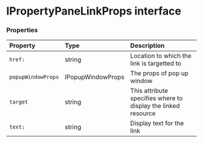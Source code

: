 # IPropertyPaneLinkProps interface





### Properties

| Property	   | Type	| Description|
|:-------------|:-------|:-----------|
|`href:`      | string | Location to which the link is targetted to |
|`popupWindowProps`      | IPopupWindowProps | The props of pop up window |
|`target`      | string | This attribute specifies where to display the linked resource |
|`text:`      | string | Display text for the link |




